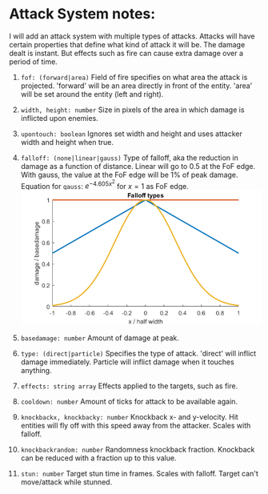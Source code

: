 # Attack System notes:
I will add an attack system with multiple types of attacks. Attacks will have certain properties that define what kind of attack it will be. The damage dealt is instant. But effects such as fire can cause extra damage over a period of time.

1. `fof: (forward|area)`
Field of fire specifies on what area the attack is projected. 'forward' will be an area directly in front of the entity. 'area' will be set around the entity (left and right).

2. `width, height: number`
Size in pixels of the area in which damage is inflicted upon enemies.

3. `upontouch: boolean`
Ignores set width and height and uses attacker width and height when true.

4. `falloff: (none|linear|gauss)`
Type of falloff, aka the reduction in damage as a function of distance. Linear will go to 0.5 at the FoF edge. With gauss, the value at the FoF edge will be 1% of peak damage. Equation for `gauss`: $e^{-4.605x^2}$ for $x=1$ as FoF edge.
![Falloff Graphs](falloff.png)

5. `basedamage: number`
Amount of damage at peak.

6. `type: (direct|particle)`
Specifies the type of attack. 'direct' will inflict damage immediately. Particle will inflict damage when it touches anything.

7. `effects: string array`
Effects applied to the targets, such as fire.

8. `cooldown: number`
Amount of ticks for attack to be available again.

9. `knockbackx, knockbacky: number` Knockback x- and y-velocity. Hit entities will fly off with this speed away from the attacker. Scales with falloff.

10. `knockbackrandom: number` Randomness knockback fraction. Knockback can be reduced with a fraction up to this value.

11. `stun: number` Target stun time in frames. Scales with falloff. Target can't move/attack while stunned.
